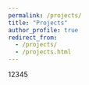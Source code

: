 ```yaml
---
permalink: /projects/
title: "Projects"
author_profile: true
redirect_from: 
  - /projects/
  - /projects.html
---
```


12345

